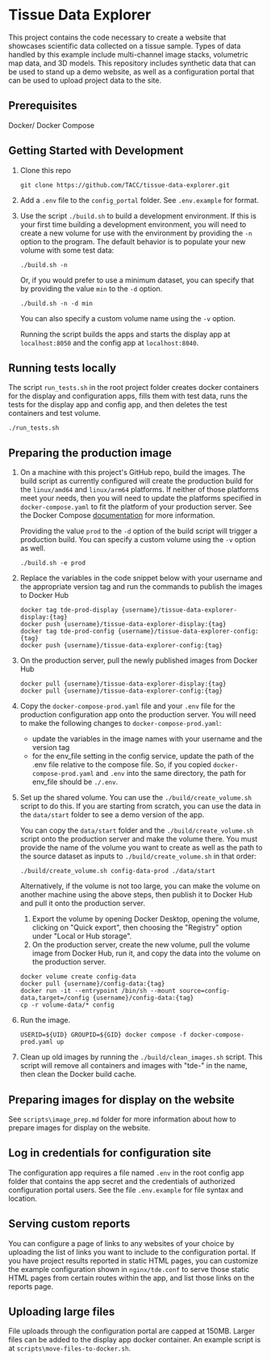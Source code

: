 # Tissue Data Explorer

This project contains the code necessary to create a website that showcases scientific data collected on a tissue sample. Types of data handled by this example include multi-channel image stacks, volumetric map data, and 3D models. This repository includes synthetic data that can be used to stand up a demo website, as well as a configuration portal that can be used to upload project data to the site.

## Prerequisites
Docker/ Docker Compose

## Getting Started with Development
1. Clone this repo

   ```
   git clone https://github.com/TACC/tissue-data-explorer.git
   ```

2. Add a `.env` file to the `config_portal` folder. See `.env.example` for format.

3. Use the script `./build.sh` to build a development environment. If this is your first time building a development environment, you will need to create a new volume for use with the environment by providing the `-n` option to the program. The default behavior is to populate your new volume with some test data: 
   ```
   ./build.sh -n
   ```

   Or, if you would prefer to use a minimum dataset, you can specify that by providing the value `min` to the `-d` option. 
   ```
   ./build.sh -n -d min
   ```

   You can also specify a custom volume name using the `-v` option. 

   Running the script builds the apps and starts the display app at `localhost:8050` and the config app at `localhost:8040`.


## Running tests locally
The script `run_tests.sh` in the root project folder creates docker containers for the display and configuration apps, fills them with test data, runs the tests for the display app and config app, and then deletes the test containers and test volume.

```
./run_tests.sh
```

## Preparing the production image

1. On a machine with this project's GitHub repo, build the images. The build script as currently configured will create the production build for the `linux/amd64` and `linux/arm64` platforms. If neither of those platforms meet your needs, then you will need to update the platforms specified in `docker-compose.yaml` to fit the platform of your production server. See the Docker Compose [documentation](https://docs.docker.com/reference/compose-file/build/#platforms) for more information.

   Providing the value `prod` to the `-d` option of the build script will trigger a production build. You can specify a custom volume using the `-v` option as well.

   ```
   ./build.sh -e prod
   ```

2. Replace the variables in the code snippet below with your username and the appropriate version tag and run the commands to publish the images to Docker Hub

   ```
   docker tag tde-prod-display {username}/tissue-data-explorer-display:{tag}
   docker push {username}/tissue-data-explorer-display:{tag}
   docker tag tde-prod-config {username}/tissue-data-explorer-config:{tag}
   docker push {username}/tissue-data-explorer-config:{tag}
   ```

3. On the production server, pull the newly published images from Docker Hub

   ```
   docker pull {username}/tissue-data-explorer-display:{tag}
   docker pull {username}/tissue-data-explorer-config:{tag}
   ```

4. Copy the `docker-compose-prod.yaml` file and your `.env` file for the production configuration app onto the production server. You will need to make the following changes to `docker-compose-prod.yaml`:
   - update the variables in the image names with your username and the version tag
   - for the env_file setting in the config service, update the path of the .env file relative to the compose file. So, if you copied `docker-compose-prod.yaml` and `.env` into the same directory, the path for env_file should be `./.env`.

5. Set up the shared volume. You can use the `./build/create_volume.sh` script to do this. If you are starting from scratch, you can use the data in the `data/start` folder to see a demo version of the app.

   You can copy the `data/start` folder and the `./build/create_volume.sh` script onto the production server and make the volume there. You must provide the name of the volume you want to create as well as the path to the source dataset as inputs to `./build/create_volume.sh` in that order:

   ```
   ./build/create_volume.sh config-data-prod ./data/start
   ```

   Alternatively, if the volume is not too large, you can make the volume on another machine using the above steps, then publish it to Docker Hub and pull it onto the production server.
      1. Export the volume by opening Docker Desktop, opening the volume, clicking on "Quick export", then choosing the "Registry" option under "Local or Hub storage".
      2. On the production server, create the new volume, pull the volume image from Docker Hub, run it, and copy the data into the volume on the production server.
      ```
      docker volume create config-data
      docker pull {username}/config-data:{tag}
      docker run -it --entrypoint /bin/sh --mount source=config-data,target=/config {username}/config-data:{tag}
      cp -r volume-data/* config
      ```

6. Run the image.

   ```
   USERID=${UID} GROUPID=${GID} docker compose -f docker-compose-prod.yaml up
   ```

7. Clean up old images by running the `./build/clean_images.sh` script. This script will remove all containers and images with "tde-" in the name, then clean the Docker build cache.

## Preparing images for display on the website
See `scripts\image_prep.md` folder for more information about how to prepare images for display on the website. 

## Log in credentials for configuration site
The configuration app requires a file named `.env` in the root config app folder that contains the app secret and the credentials of authorized configuration portal users. See the file `.env.example` for file syntax and location.

## Serving custom reports
You can configure a page of links to any websites of your choice by uploading the list of links you want to include to the configuration portal. If you have project results reported in static HTML pages, you can customize the example configuration shown in `nginx/tde.conf` to serve those static HTML pages from certain routes within the app, and list those links on the reports page.

## Uploading large files
File uploads through the configuration portal are capped at 150MB. Larger files can be added to the display app docker container. An example script is at `scripts\move-files-to-docker.sh`.